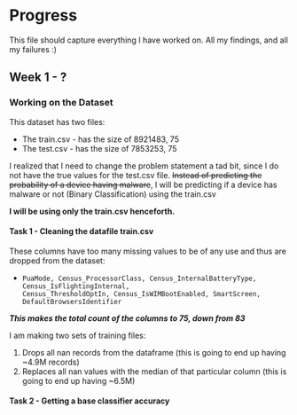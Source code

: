 # Progress
This file should capture everything I have worked on. All my findings, and all my failures :)

## Week 1 - ?

### Working on the Dataset
This dataset has two files:
- The train.csv - has the size of 8921483, 75
- The test.csv - has the size of 7853253, 75

I realized that I need to change the problem statement a tad bit, since I do not have the true values for the test.csv 
file. 
~~Instead of predicting the probability of a device having malware~~, I will be predicting if a device has malware or not 
(Binary Classification) using the train.csv

**I will be using only the train.csv henceforth.**

#### Task 1 - Cleaning the datafile train.csv
These columns have too many missing values to be of any use and thus are dropped from the dataset:
-     PuaMode, Census_ProcessorClass, Census_InternalBatteryType, Census_IsFlightingInternal,
      Census_ThresholdOptIn, Census_IsWIMBootEnabled, SmartScreen, DefaultBrowsersIdentifier

_**This makes the total count of the columns to 75, down from 83**_

I am making two sets of training files:
1. Drops all nan records from the dataframe (this is going to end up having ~4.9M records)
2. Replaces all nan values with the median of that particular column (this is going to end up having ~6.5M)



#### Task 2 - Getting a base classifier accuracy


